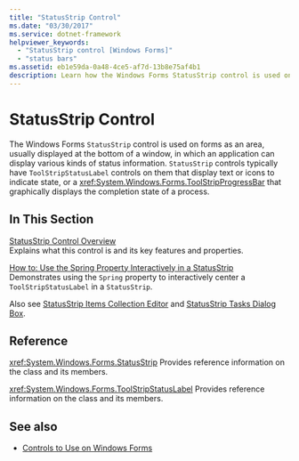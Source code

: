 ```yaml
---
title: "StatusStrip Control"
ms.date: "03/30/2017"
ms.service: dotnet-framework
helpviewer_keywords:
  - "StatusStrip control [Windows Forms]"
  - "status bars"
ms.assetid: eb1e59da-0a48-4ce5-af7d-13b8e75af4b1
description: Learn how the Windows Forms StatusStrip control is used on forms as an area in which an application can display various types of status information.
---
```

# StatusStrip Control

The Windows Forms `StatusStrip` control is used on forms as an area, usually displayed at the bottom of a window, in which an application can display various kinds of status information. `StatusStrip` controls typically have `ToolStripStatusLabel` controls on them that display text or icons to indicate state, or a <xref:System.Windows.Forms.ToolStripProgressBar> that graphically displays the completion state of a process.

## In This Section

[StatusStrip Control Overview](statusstrip-control-overview.md)\
Explains what this control is and its key features and properties.

[How to: Use the Spring Property Interactively in a StatusStrip](how-to-use-the-spring-property-interactively-in-a-statusstrip.md)\
Demonstrates using the `Spring` property to interactively center a `ToolStripStatusLabel` in a `StatusStrip`.

Also see [StatusStrip Items Collection Editor](/previous-versions/visualstudio/visual-studio-2010/ms233631(v=vs.100)) and [StatusStrip Tasks Dialog Box](/previous-versions/visualstudio/visual-studio-2010/ms233642(v=vs.100)).

## Reference

<xref:System.Windows.Forms.StatusStrip>
Provides reference information on the class and its members.

<xref:System.Windows.Forms.ToolStripStatusLabel>
Provides reference information on the class and its members.

## See also

- [Controls to Use on Windows Forms](controls-to-use-on-windows-forms.md)
